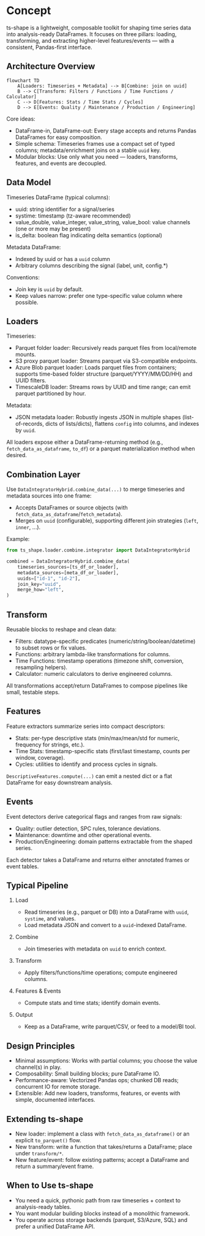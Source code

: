 # Concept

ts-shape is a lightweight, composable toolkit for shaping time series data into analysis-ready DataFrames. It focuses on three pillars: loading, transforming, and extracting higher-level features/events — with a consistent, Pandas-first interface.

## Architecture Overview

```mermaid
flowchart TD
    A[Loaders: Timeseries + Metadata] --> B[Combine: join on uuid]
    B --> C[Transform: Filters / Functions / Time Functions / Calculator]
    C --> D[Features: Stats / Time Stats / Cycles]
    D --> E[Events: Quality / Maintenance / Production / Engineering]
```

Core ideas:

- DataFrame-in, DataFrame-out: Every stage accepts and returns Pandas DataFrames for easy composition.
- Simple schema: Timeseries frames use a compact set of typed columns; metadata/enrichment joins on a stable `uuid` key.
- Modular blocks: Use only what you need — loaders, transforms, features, and events are decoupled.

## Data Model

Timeseries DataFrame (typical columns):

- uuid: string identifier for a signal/series
- systime: timestamp (tz-aware recommended)
- value_double, value_integer, value_string, value_bool: value channels (one or more may be present)
- is_delta: boolean flag indicating delta semantics (optional)

Metadata DataFrame:

- Indexed by uuid or has a `uuid` column
- Arbitrary columns describing the signal (label, unit, config.*)

Conventions:

- Join key is `uuid` by default.
- Keep values narrow: prefer one type-specific value column where possible.

## Loaders

Timeseries:

- Parquet folder loader: Recursively reads parquet files from local/remote mounts.
- S3 proxy parquet loader: Streams parquet via S3-compatible endpoints.
- Azure Blob parquet loader: Loads parquet files from containers; supports time-based folder structure (parquet/YYYY/MM/DD/HH) and UUID filters.
- TimescaleDB loader: Streams rows by UUID and time range; can emit parquet partitioned by hour.

Metadata:

- JSON metadata loader: Robustly ingests JSON in multiple shapes (list-of-records, dicts of lists/dicts), flattens `config` into columns, and indexes by `uuid`.

All loaders expose either a DataFrame-returning method (e.g., `fetch_data_as_dataframe`, `to_df`) or a parquet materialization method when desired.

## Combination Layer

Use `DataIntegratorHybrid.combine_data(...)` to merge timeseries and metadata sources into one frame:

- Accepts DataFrames or source objects (with `fetch_data_as_dataframe`/`fetch_metadata`).
- Merges on `uuid` (configurable), supporting different join strategies (`left`, `inner`, ...).

Example:
```python
from ts_shape.loader.combine.integrator import DataIntegratorHybrid

combined = DataIntegratorHybrid.combine_data(
    timeseries_sources=[ts_df_or_loader],
    metadata_sources=[meta_df_or_loader],
    uuids=["id-1", "id-2"],
    join_key="uuid",
    merge_how="left",
)
```

## Transform

Reusable blocks to reshape and clean data:

- Filters: datatype-specific predicates (numeric/string/boolean/datetime) to subset rows or fix values.
- Functions: arbitrary lambda-like transformations for columns.
- Time Functions: timestamp operations (timezone shift, conversion, resampling helpers).
- Calculator: numeric calculators to derive engineered columns.

All transformations accept/return DataFrames to compose pipelines like small, testable steps.

## Features

Feature extractors summarize series into compact descriptors:

- Stats: per-type descriptive stats (min/max/mean/std for numeric, frequency for strings, etc.).
- Time Stats: timestamp-specific stats (first/last timestamp, counts per window, coverage).
- Cycles: utilities to identify and process cycles in signals.

`DescriptiveFeatures.compute(...)` can emit a nested dict or a flat DataFrame for easy downstream analysis.

## Events

Event detectors derive categorical flags and ranges from raw signals:

- Quality: outlier detection, SPC rules, tolerance deviations.
- Maintenance: downtime and other operational events.
- Production/Engineering: domain patterns extractable from the shaped series.

Each detector takes a DataFrame and returns either annotated frames or event tables.

## Typical Pipeline

1. Load
   - Read timeseries (e.g., parquet or DB) into a DataFrame with `uuid`, `systime`, and values.
   - Load metadata JSON and convert to a `uuid`-indexed DataFrame.

2. Combine
   - Join timeseries with metadata on `uuid` to enrich context.

3. Transform
   - Apply filters/functions/time operations; compute engineered columns.

4. Features & Events
   - Compute stats and time stats; identify domain events.

5. Output
   - Keep as a DataFrame, write parquet/CSV, or feed to a model/BI tool.

## Design Principles

- Minimal assumptions: Works with partial columns; you choose the value channel(s) in play.
- Composability: Small building blocks; pure DataFrame IO.
- Performance-aware: Vectorized Pandas ops; chunked DB reads; concurrent IO for remote storage.
- Extensible: Add new loaders, transforms, features, or events with simple, documented interfaces.

## Extending ts-shape

- New loader: implement a class with `fetch_data_as_dataframe()` or an explicit `to_parquet()` flow.
- New transform: write a function that takes/returns a DataFrame; place under `transform/*`.
- New feature/event: follow existing patterns; accept a DataFrame and return a summary/event frame.

## When to Use ts-shape

- You need a quick, pythonic path from raw timeseries + context to analysis-ready tables.
- You want modular building blocks instead of a monolithic framework.
- You operate across storage backends (parquet, S3/Azure, SQL) and prefer a unified DataFrame API.
